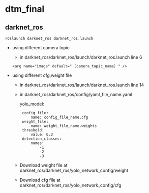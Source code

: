 # dtm_final
## darknet_ros
    roslaunch darknet_ros darknet_ros.launch
    
* using different camera topic
    *  in darknet_ros/darknet_ros/launch/darknet_ros.launch line 6
      
      <arg name="image" default=" [camera_topic_name] " />
* using different cfg,weight file
    *  in darknet_ros/darknet_ros/launch/darknet_ros.launch line 14
       <arg name="network_param_fiel"   default="$(find darknet_ros)/config/ [yaml_file_name]" />
       
    *  in darknet_ros/darknet_ros/config/yaml_file_name.yaml
        
        yolo_model:
        
            config_file:
                name: config_file_name.cfg
            weight_file:
                name: weight_file_name.weights
            threshold:
                value: 0.3
            detection_classes:
                names:
                    -1
                    -2
                    -3
                    
    *  Download weight file at darknet_ros/darknet_ros/yolo_network_config/weight 
    *  Download cfg file at darknet_ros/darknet_ros/yolo_network_config/cfg
            
            
